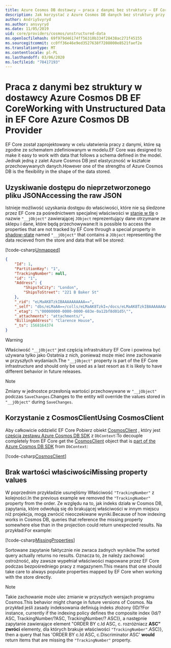 ```yaml
---
title: Azure Cosmos DB dostawcy — praca z danymi bez struktury — EF Core
description: Jak korzystać z Azure Cosmos DB danych bez struktury przy użyciu Entity Framework Core
author: AndriySvyryd
ms.author: ansvyryd
ms.date: 11/05/2019
uid: core/providers/cosmos/unstructured-data
ms.openlocfilehash: 69f979d46174ff56310b334f28438ac271f45155
ms.sourcegitcommit: cc0ff36e46e9ed3527638f7208000e8521faef2e
ms.translationtype: MT
ms.contentlocale: pl-PL
ms.lasthandoff: 03/06/2020
ms.locfileid: "78417193"
---
```

# <a name="working-with-unstructured-data-in-ef-core-azure-cosmos-db-provider"></a><span data-ttu-id="2bf8e-103">Praca z danymi bez struktury w dostawcy Azure Cosmos DB EF Core</span><span class="sxs-lookup"><span data-stu-id="2bf8e-103">Working with Unstructured Data in EF Core Azure Cosmos DB Provider</span></span>

<span data-ttu-id="2bf8e-104">EF Core został zaprojektowany w celu ułatwienia pracy z danymi, które są zgodne ze schematem zdefiniowanym w modelu.</span><span class="sxs-lookup"><span data-stu-id="2bf8e-104">EF Core was designed to make it easy to work with data that follows a schema defined in the model.</span></span> <span data-ttu-id="2bf8e-105">Jednak jedną z zalet Azure Cosmos DB jest elastyczność w kształcie przechowywanych danych.</span><span class="sxs-lookup"><span data-stu-id="2bf8e-105">However one of the strengths of Azure Cosmos DB is the flexibility in the shape of the data stored.</span></span>

## <a name="accessing-the-raw-json"></a><span data-ttu-id="2bf8e-106">Uzyskiwanie dostępu do nieprzetworzonego pliku JSON</span><span class="sxs-lookup"><span data-stu-id="2bf8e-106">Accessing the raw JSON</span></span>

<span data-ttu-id="2bf8e-107">Istnieje możliwość uzyskania dostępu do właściwości, które nie są śledzone przez EF Core za pośrednictwem specjalnej właściwości w [stanie w tle](../../modeling/shadow-properties.md) o nazwie `"__jObject"` zawierającej `JObject` reprezentujący dane otrzymane ze sklepu i dane, które będą przechowywane:</span><span class="sxs-lookup"><span data-stu-id="2bf8e-107">It is possible to access the properties that are not tracked by EF Core through a special property in [shadow-state](../../modeling/shadow-properties.md) named `"__jObject"` that contains a `JObject` representing the data recieved from the store and data that will be stored:</span></span>

[!code-csharp[Unmapped](../../../../samples/core/Cosmos/UnstructuredData/Sample.cs?highlight=23,24&name=Unmapped)]

``` json
{
    "Id": 1,
    "PartitionKey": "1",
    "TrackingNumber": null,
    "id": "1",
    "Address": {
        "ShipsToCity": "London",
        "ShipsToStreet": "221 B Baker St"
    },
    "_rid": "eLMaAK8TzkIBAAAAAAAAAA==",
    "_self": "dbs/eLMaAA==/colls/eLMaAK8TzkI=/docs/eLMaAK8TzkIBAAAAAAAAAA==/",
    "_etag": "\"00000000-0000-0000-683e-0a12bf8d01d5\"",
    "_attachments": "attachments/",
    "BillingAddress": "Clarence House",
    "_ts": 1568164374
}
```

> [!WARNING]
> <span data-ttu-id="2bf8e-108">Właściwość `"__jObject"` jest częścią infrastruktury EF Core i powinna być używana tylko jako Ostatnia z nich, ponieważ może mieć inne zachowanie w przyszłych wydaniach.</span><span class="sxs-lookup"><span data-stu-id="2bf8e-108">The `"__jObject"` property is part of the EF Core infrastructure and should only be used as a last resort as it is likely to have different behavior in future releases.</span></span>

> [!NOTE]
> <span data-ttu-id="2bf8e-109">Zmiany w jednostce przesłonią wartości przechowywane w `"__jObject"` podczas `SaveChanges`.</span><span class="sxs-lookup"><span data-stu-id="2bf8e-109">Changes to the entity will override the values stored in `"__jObject"` during `SaveChanges`.</span></span>

## <a name="using-cosmosclient"></a><span data-ttu-id="2bf8e-110">Korzystanie z CosmosClient</span><span class="sxs-lookup"><span data-stu-id="2bf8e-110">Using CosmosClient</span></span>

<span data-ttu-id="2bf8e-111">Aby całkowicie oddzielić EF Core Pobierz obiekt [CosmosClient](/dotnet/api/Microsoft.Azure.Cosmos.CosmosClient) , który jest [częścią zestawu Azure Cosmos DB SDK](/azure/cosmos-db/sql-api-get-started) z `DbContext`:</span><span class="sxs-lookup"><span data-stu-id="2bf8e-111">To decouple completely from EF Core get the [CosmosClient](/dotnet/api/Microsoft.Azure.Cosmos.CosmosClient) object that is [part of the Azure Cosmos DB SDK](/azure/cosmos-db/sql-api-get-started) from `DbContext`:</span></span>

[!code-csharp[CosmosClient](../../../../samples/core/Cosmos/UnstructuredData/Sample.cs?highlight=3&name=CosmosClient)]

## <a name="missing-property-values"></a><span data-ttu-id="2bf8e-112">Brak wartości właściwości</span><span class="sxs-lookup"><span data-stu-id="2bf8e-112">Missing property values</span></span>

<span data-ttu-id="2bf8e-113">W poprzednim przykładzie usunęliśmy Właściwość `"TrackingNumber"` z kolejności.</span><span class="sxs-lookup"><span data-stu-id="2bf8e-113">In the previous example we removed the `"TrackingNumber"` property from the order.</span></span> <span data-ttu-id="2bf8e-114">Ze względu na to, jak indeks działa w Cosmos DB, zapytania, które odwołują się do brakującej właściwości w innym miejscu niż projekcja, mogą zwrócić nieoczekiwane wyniki.</span><span class="sxs-lookup"><span data-stu-id="2bf8e-114">Because of how indexing works in Cosmos DB, queries that reference the missing property somewhere else than in the projection could return unexpected results.</span></span> <span data-ttu-id="2bf8e-115">Na przykład:</span><span class="sxs-lookup"><span data-stu-id="2bf8e-115">For example:</span></span>

[!code-csharp[MissingProperties](../../../../samples/core/Cosmos/UnstructuredData/Sample.cs?name=MissingProperties)]

<span data-ttu-id="2bf8e-116">Sortowane zapytanie faktycznie nie zwraca żadnych wyników.</span><span class="sxs-lookup"><span data-stu-id="2bf8e-116">The sorted query actually returns no results.</span></span> <span data-ttu-id="2bf8e-117">Oznacza to, że należy zachować ostrożność, aby zawsze wypełniał właściwości mapowane przez EF Core podczas bezpośredniego pracy z magazynem.</span><span class="sxs-lookup"><span data-stu-id="2bf8e-117">This means that one should take care to always populate properties mapped by EF Core when working with the store directly.</span></span>

> [!NOTE]
> <span data-ttu-id="2bf8e-118">Takie zachowanie może ulec zmianie w przyszłych wersjach programu Cosmos.</span><span class="sxs-lookup"><span data-stu-id="2bf8e-118">This behavior might change in future versions of Cosmos.</span></span> <span data-ttu-id="2bf8e-119">Na przykład jeśli zasady indeksowania definiują indeks złożony {ID/?</span><span class="sxs-lookup"><span data-stu-id="2bf8e-119">For instance, currently if the indexing policy defines the composite index {Id/?</span></span> <span data-ttu-id="2bf8e-120">ASC, TrackingNumber/?</span><span class="sxs-lookup"><span data-stu-id="2bf8e-120">ASC, TrackingNumber/?</span></span> <span data-ttu-id="2bf8e-121">ASC)}, a następnie zapytanie zawierające element "ORDER BY c.Id ASC, c. rozróżniacz __ASC" zwróci__ elementy, dla których brakuje właściwości `"TrackingNumber"`.</span><span class="sxs-lookup"><span data-stu-id="2bf8e-121">ASC)}, then a query that has 'ORDER BY c.Id ASC, c.Discriminator ASC' __would__ return items that are missing the `"TrackingNumber"` property.</span></span>
